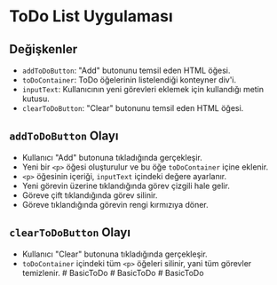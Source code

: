 # ToDo List Uygulaması

## Değişkenler

- `addToDoButton`: "Add" butonunu temsil eden HTML öğesi.
- `toDoContainer`: ToDo öğelerinin listelendiği konteyner div'i.
- `inputText`: Kullanıcının yeni görevleri eklemek için kullandığı metin kutusu.
- `clearToDoButton`: "Clear" butonunu temsil eden HTML öğesi.

## `addToDoButton` Olayı

- Kullanıcı "Add" butonuna tıkladığında gerçekleşir.
- Yeni bir `<p>` öğesi oluşturulur ve bu öğe `toDoContainer` içine eklenir.
- `<p>` öğesinin içeriği, `inputText` içindeki değere ayarlanır.
- Yeni görevin üzerine tıklandığında görev çizgili hale gelir.
- Göreve çift tıklandığında görev silinir.
- Göreve tıklandığında görevin rengi kırmızıya döner.

## `clearToDoButton` Olayı

- Kullanıcı "Clear" butonuna tıkladığında gerçekleşir.
- `toDoContainer` içindeki tüm `<p>` öğeleri silinir, yani tüm görevler temizlenir.
#   B a s i c T o D o 
 
 #   B a s i c T o D o 
 
 #   B a s i c T o D o 
 
 

